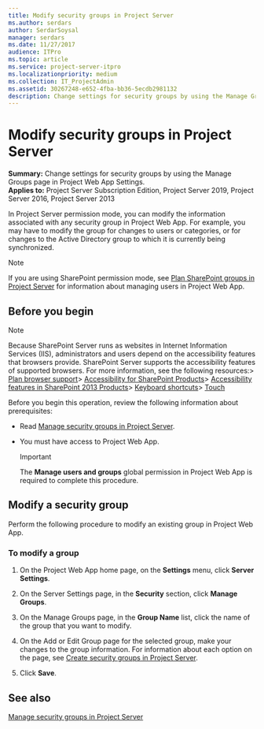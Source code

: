 ```yaml
---
title: Modify security groups in Project Server
ms.author: serdars
author: SerdarSoysal
manager: serdars
ms.date: 11/27/2017
audience: ITPro
ms.topic: article
ms.service: project-server-itpro
ms.localizationpriority: medium
ms.collection: IT_ProjectAdmin
ms.assetid: 30267248-e652-4fba-bb36-5ecdb2981132
description: Change settings for security groups by using the Manage Groups page in Project Web App Settings.
---
```


# Modify security groups in Project Server
 
 **Summary:** Change settings for security groups by using the Manage Groups page in Project Web App Settings.<br/>
**Applies to:** Project Server Subscription Edition, Project Server 2019, Project Server 2016, Project Server 2013
  
In Project Server permission mode, you can modify the information associated with any security group in Project Web App. For example, you may have to modify the group for changes to users or categories, or for changes to the Active Directory group to which it is currently being synchronized.
  
> [!NOTE]
> If you are using SharePoint permission mode, see [Plan SharePoint groups in Project Server](plan-sharepoint-groups-in-project-server.md) for information about managing users in Project Web App.
  
## Before you begin

> [!NOTE]
>  Because SharePoint Server runs as websites in Internet Information Services (IIS), administrators and users depend on the accessibility features that browsers provide. SharePoint Server supports the accessibility features of supported browsers. For more information, see the following resources:> [Plan browser support](/SharePoint/install/browser-support-planning)> [Accessibility for SharePoint Products](/SharePoint/accessibility-guidelines)> [Accessibility features in SharePoint 2013 Products](https://go.microsoft.com/fwlink/p/?LinkId=246501)> [Keyboard shortcuts](https://support.microsoft.com/office/keyboard-shortcuts-in-sharepoint-online-466e33ee-613b-4f47-96bb-1c20f20b1015)> [Touch](/windows/win32/wintouch/windows-touch-gestures-overview)
  
Before you begin this operation, review the following information about prerequisites:
  
- Read [Manage security groups in Project Server](manage-security-groups-in-project-server.md).
    
- You must have access to Project Web App.
    
    > [!IMPORTANT]
    > The **Manage users and groups** global permission in Project Web App is required to complete this procedure.
  
## Modify a security group

Perform the following procedure to modify an existing group in Project Web App.
  
### To modify a group

1. On the Project Web App home page, on the **Settings** menu, click **Server Settings**.
    
2. On the Server Settings page, in the **Security** section, click **Manage Groups**.
    
3. On the Manage Groups page, in the **Group Name** list, click the name of the group that you want to modify.
    
4. On the Add or Edit Group page for the selected group, make your changes to the group information. For information about each option on the page, see [Create security groups in Project Server](create-security-groups-in-project-server.md).
    
5. Click **Save**.
    
## See also


[Manage security groups in Project Server](manage-security-groups-in-project-server.md)
